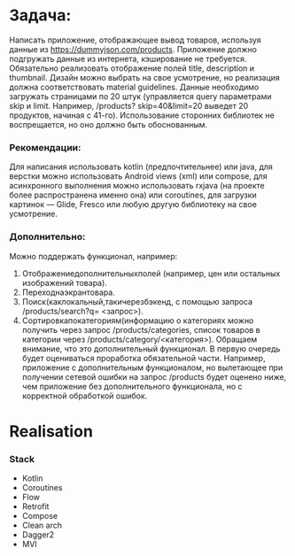 # Задача:
Написать приложение, отображающее вывод товаров, используя данные из https://dummyjson.com/products.
Приложение должно подгружать данные из интернета, кэширование не требуется.
Обязательно реализовать отображение полей title, description и thumbnail. Дизайн можно выбрать на свое усмотрение, но реализация должна соответствовать material guidelines. 
Данные необходимо загружать страницами по 20 штук (управляется query параметрами skip и limit. Например, /products? skip=40&limit=20 выведет 20 продуктов, начиная с 41-го). 
Использование сторонних библиотек не воспрещается, но оно должно быть обоснованным.

### Рекомендации:
Для написания использовать kotlin (предпочтительнее) или java, для верстки можно использовать Android views (xml) или compose, 
для асинхронного выполнения можно использовать rxjava (на проекте более распространена именно она) или coroutines, для загрузки картинок — Glide,
Fresco или любую другую библиотеку на свое усмотрение.

### Дополнительно:
Можно поддержать функционал, например:
1. Отображениедополнительныхполей (например, цен или остальных изображений товара).
2. Переходнаэкрантовара.
3. Поиск(каклокальный,такичерезбэкенд, с помощью запроса /products/search?q= <запрос>).
4. Сортировкапокатегориям(информацию о категориях можно получить через запрос /products/categories, список товаров в категории через /products/category/<категория>).
Обращаем внимание, что это дополнительный функционал. В первую очередь будет оцениваться проработка обязательной части. Например, приложение с дополнительным функционалом, но вылетающее при получении сетевой ошибки на запрос /products будет оценено ниже,
чем приложение без дополнительного функционала, но с корректной обработкой ошибок.

# Realisation

### Stack
- Kotlin
- Coroutines
- Flow
- Retrofit
- Compose
- Clean arch
- Dagger2
- MVI

